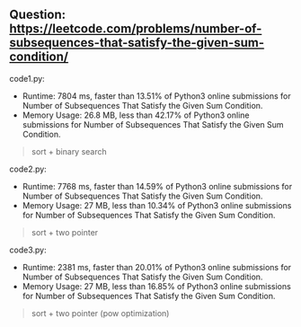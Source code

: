 ## Question: https://leetcode.com/problems/number-of-subsequences-that-satisfy-the-given-sum-condition/

code1.py:
* Runtime: 7804 ms, faster than 13.51% of Python3 online submissions for Number of Subsequences That Satisfy the Given Sum Condition.
* Memory Usage: 26.8 MB, less than 42.17% of Python3 online submissions for Number of Subsequences That Satisfy the Given Sum Condition.
> sort + binary search

code2.py:
* Runtime: 7768 ms, faster than 14.59% of Python3 online submissions for Number of Subsequences That Satisfy the Given Sum Condition.
* Memory Usage: 27 MB, less than 10.34% of Python3 online submissions for Number of Subsequences That Satisfy the Given Sum Condition.
> sort + two pointer

code3.py:
* Runtime: 2381 ms, faster than 20.01% of Python3 online submissions for Number of Subsequences That Satisfy the Given Sum Condition.
* Memory Usage: 27 MB, less than 16.85% of Python3 online submissions for Number of Subsequences That Satisfy the Given Sum Condition.
> sort + two pointer (pow optimization)